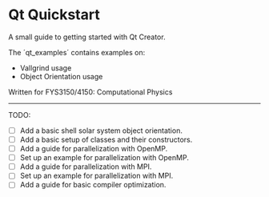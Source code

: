 # Qt Quickstart

A small guide to getting started with Qt Creator.

The ´qt_examples´ contains examples on:
* Vallgrind usage
* Object Orientation usage


Written for FYS3150/4150: Computational Physics

---

TODO:
- [ ] Add a basic shell solar system object orientation.
- [ ] Add a basic setup of classes and their constructors.
- [ ] Add a guide for parallelization with OpenMP.
- [ ] Set up an example for parallelization with OpenMP.
- [ ] Add a guide for parallelization with MPI.
- [ ] Set up an example for parallelization with MPI.
- [ ] Add a guide for basic compiler optimization.
